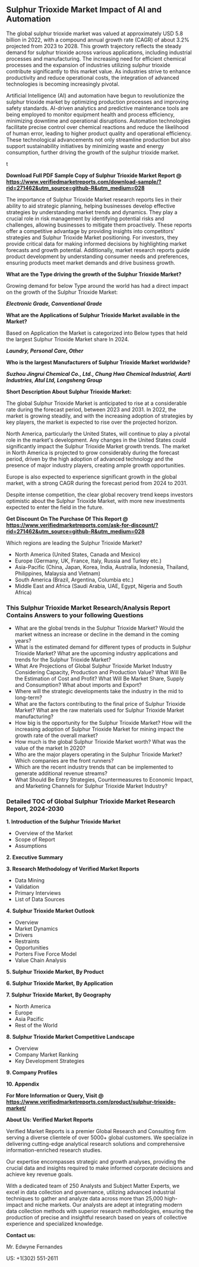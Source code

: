<h2>Sulphur Trioxide Market Impact of AI and Automation</h2><p>The global sulphur trioxide market was valued at approximately USD 5.8 billion in 2022, with a compound annual growth rate (CAGR) of about 3.2% projected from 2023 to 2028. This growth trajectory reflects the steady demand for sulphur trioxide across various applications, including industrial processes and manufacturing. The increasing need for efficient chemical processes and the expansion of industries utilizing sulphur trioxide contribute significantly to this market value. As industries strive to enhance productivity and reduce operational costs, the integration of advanced technologies is becoming increasingly pivotal.</p><p>Artificial Intelligence (AI) and automation have begun to revolutionize the sulphur trioxide market by optimizing production processes and improving safety standards. AI-driven analytics and predictive maintenance tools are being employed to monitor equipment health and process efficiency, minimizing downtime and operational disruptions. Automation technologies facilitate precise control over chemical reactions and reduce the likelihood of human error, leading to higher product quality and operational efficiency. These technological advancements not only streamline production but also support sustainability initiatives by minimizing waste and energy consumption, further driving the growth of the sulphur trioxide market.</p>t</p><p id="" class=""><strong>Download Full PDF Sample Copy of Sulphur Trioxide Market Report @ <a href="https://www.verifiedmarketreports.com/download-sample/?rid=271462&utm_source=github-R&utm_medium=028" target="_blank">https://www.verifiedmarketreports.com/download-sample/?rid=271462&utm_source=github-R&utm_medium=028</a></strong></p><p>The importance of&nbsp;Sulphur Trioxide Market research reports lies in their ability to aid strategic planning, helping businesses develop effective strategies by understanding market trends and dynamics. They play a crucial role in risk management by identifying potential risks and challenges, allowing businesses to mitigate them proactively. These reports offer a competitive advantage by providing insights into competitors' strategies and Sulphur Trioxide Market positioning. For investors, they provide critical data for making informed decisions by highlighting market forecasts and growth potential. Additionally, market research reports guide product development by understanding consumer needs and preferences, ensuring products meet market demands and drive business growth.</p><p><strong>What are the&nbsp;Type driving the growth of the Sulphur Trioxide Market?</strong></p><p id="" class="">Growing demand for below Type around the world has had a direct impact on the growth of the Sulphur Trioxide Market:</p><em><strong>Electronic Grade, Conventional Grade</strong></em></p><strong>What are the&nbsp;Applications&nbsp;of Sulphur Trioxide Market available in the Market?</strong></p><p id="" class="">Based on Application the Market is categorized into Below types that held the largest Sulphur Trioxide Market share In 2024.</p><em><strong>Laundry, Personal Care, Other</strong></em></p><strong>Who is the largest Manufacturers of Sulphur Trioxide Market worldwide?</strong></p><p><em><strong>Suzhou Jingrui Chemical Co., Ltd., Chung Hwa Chemical Industrial, Aarti Industries, Atul Ltd, Longsheng Group</strong></em></p><p id="" class=""><strong>Short Description About Sulphur Trioxide Market:</strong></p><p>The global Sulphur Trioxide Market is anticipated to rise at a considerable rate during the forecast period, between 2023 and 2031. In 2022, the market is growing steadily, and with the increasing adoption of strategies by key players, the market is expected to rise over the projected horizon.</p><p>North America, particularly the United States, will continue to play a pivotal role in the market's development. Any changes in the United States could significantly impact the Sulphur Trioxide Market growth trends. The market in North America is projected to grow considerably during the forecast period, driven by the high adoption of advanced technology and the presence of major industry players, creating ample growth opportunities.</p><p>Europe is also expected to experience significant growth in the global market, with a strong CAGR during the forecast period from 2024 to 2031.</p><p>Despite intense competition, the clear global recovery trend keeps investors optimistic about the Sulphur Trioxide Market, with more new investments expected to enter the field in the future.</p><p id="" class=""><strong>Get Discount On The Purchase Of This Report @ <a href="https://www.verifiedmarketreports.com/ask-for-discount/?rid=271462&utm_source=github-R&utm_medium=028" target="_blank">https://www.verifiedmarketreports.com/ask-for-discount/?rid=271462&utm_source=github-R&utm_medium=028</a></strong></p>Which regions are leading the Sulphur Trioxide Market?</p><ul><li>North America (United States, Canada and Mexico)</li><li>Europe (Germany, UK, France, Italy, Russia and Turkey etc.)</li><li>Asia-Pacific (China, Japan, Korea, India, Australia, Indonesia, Thailand, Philippines, Malaysia and Vietnam)</li><li>South America (Brazil, Argentina, Columbia etc.)</li><li>Middle East and Africa (Saudi Arabia, UAE, Egypt, Nigeria and South Africa)</li></ul><h3 id="" class="">This Sulphur Trioxide Market Research/Analysis Report Contains Answers to your following Questions</h3><ul><li>What are the global trends in the Sulphur Trioxide Market? Would the market witness an increase or decline in the demand in the coming years?</li><li>What is the estimated demand for different types of products in Sulphur Trioxide Market? What are the upcoming industry applications and trends for the Sulphur Trioxide Market?</li><li>What Are Projections of Global Sulphur Trioxide Market Industry Considering Capacity, Production and Production Value? What Will Be the Estimation of Cost and Profit? What Will Be Market Share, Supply and Consumption? What about imports and Export?</li><li>Where will the strategic developments take the industry in the mid to long-term?</li><li>What are the factors contributing to the final price of Sulphur Trioxide Market? What are the raw materials used for Sulphur Trioxide Market manufacturing?</li><li>How big is the opportunity for the Sulphur Trioxide Market? How will the increasing adoption of Sulphur Trioxide Market for mining impact the growth rate of the overall market?</li><li>How much is the global Sulphur Trioxide Market worth? What was the value of the market In 2020?</li><li>Who are the major players operating in the Sulphur Trioxide Market? Which companies are the front runners?</li><li>Which are the recent industry trends that can be implemented to generate additional revenue streams?</li><li>What Should Be Entry Strategies, Countermeasures to Economic Impact, and Marketing Channels for Sulphur Trioxide Market Industry?</li></ul><h3 id="" class="">Detailed TOC of Global Sulphur Trioxide Market Research Report, 2024-2030</h3><p id="" class=""><strong>1. Introduction of the Sulphur Trioxide Market</strong></p><ul><li>Overview of the Market</li><li>Scope of Report</li><li>Assumptions</li></ul><p id="" class=""><strong>2. Executive Summary</strong></p><p id="" class=""><strong>3. Research Methodology of Verified Market Reports</strong></p><ul><li>Data Mining</li><li>Validation</li><li>Primary Interviews</li><li>List of Data Sources</li></ul><p id="" class=""><strong>4. Sulphur Trioxide Market Outlook</strong></p><ul><li>Overview</li><li>Market Dynamics</li><li>Drivers</li><li>Restraints</li><li>Opportunities</li><li>Porters Five Force Model</li><li>Value Chain Analysis</li></ul><p id="" class=""><strong>5. Sulphur Trioxide Market, By Product</strong></p><p id="" class=""><strong>6. Sulphur Trioxide Market, By Application</strong></p><p id="" class=""><strong>7. Sulphur Trioxide Market, By Geography</strong></p><ul><li>North America</li><li>Europe</li><li>Asia Pacific</li><li>Rest of the World</li></ul><p id="" class=""><strong>8. Sulphur Trioxide Market Competitive Landscape</strong></p><ul><li>Overview</li><li>Company Market Ranking</li><li>Key Development Strategies</li></ul><p id="" class=""><strong>9. Company Profiles</strong></p><p id="" class=""><strong>10. Appendix</strong></p><p id="" class=""><strong>For More Information or Query, Visit @ <a href="https://www.verifiedmarketreports.com/product/sulphur-trioxide-market/" target="_blank">https://www.verifiedmarketreports.com/product/sulphur-trioxide-market/</a></strong></p><p id="" class=""><strong>About Us: Verified Market Reports</strong></p><p id="" class="">Verified Market Reports is a premier Global Research and Consulting firm serving a diverse clientele of over 5000+ global customers. We specialize in delivering cutting-edge analytical research solutions and comprehensive information-enriched research studies.</p><p id="" class="">Our expertise encompasses strategic and growth analyses, providing the crucial data and insights required to make informed corporate decisions and achieve key revenue goals.</p><p id="" class="">With a dedicated team of 250 Analysts and Subject Matter Experts, we excel in data collection and governance, utilizing advanced industrial techniques to gather and analyze data across more than 25,000 high-impact and niche markets. Our analysts are adept at integrating modern data collection methods with superior research methodologies, ensuring the production of precise and insightful research based on years of collective experience and specialized knowledge.</p><p id="" class=""><strong>Contact us:</strong></p><p id="" class="">Mr. Edwyne Fernandes</p><p id="" class="">US: +1(302) 551-2611</p>